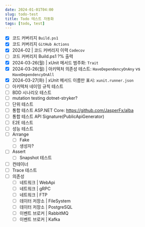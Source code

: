 ```yaml
---
date: 2024-01-01T04:00
slug: todo-test
title: Todo 테스트 자동화
tags: [todo, test]
---
```


- [x] 코드 커버리지 `Build.ps1`
- [x] 코드 커버리지 `GitHub Actions`
- [x] 2024-02 | 코드 커버리지 이력 `Codecov`
- [ ] 코드 커버리지 Build.ps1 ?% 출력
- [x] 2024-03-26(월) | xUnit 메서드 범주화: `Trait`
- [x] 2024-03-26(월) | 아키텍처 의존성 테스트: `HaveDependencyOnAny` vs `HaveDependencyOnAll`
- [x] 2024-03-27(화) | xUnit 메서드 이름만 표시: `xunit.runner.json`
- [ ] 아키텍처 네이밍 규칙 테스트
- [ ] BDD 시나리오 테스트
- [ ] mutation testing  dotnet-stryker?
- [ ] 단위 테스트
- [ ] 통합 테스트 ASP.NET Core: https://github.com/JasperFx/alba
- [ ] 통합 테스트 API Signature(PublicApiGenerator)
- [ ] E2E 테스트
- [ ] 성능 테스트
- [ ] Arrange
  - [ ] Fake
  - [ ] 생성자?
- [ ] Assert
  - [ ] Snapshot 테스트
- [ ] 컨테이너
- [ ] Trace 테스트
- [ ] 의존성
  - [ ] 네트워크 | WebApi
  - [ ] 네트워크 | gRPC
  - [ ] 네트워크 | FTP
  - [ ] 데이터 저장소 | FileSystem
  - [ ] 데이터 저장소 | PostgreSQL
  - [ ] 이벤트 브로커 | RabbitMQ
  - [ ] 이벤트 브로커 | Kafka
